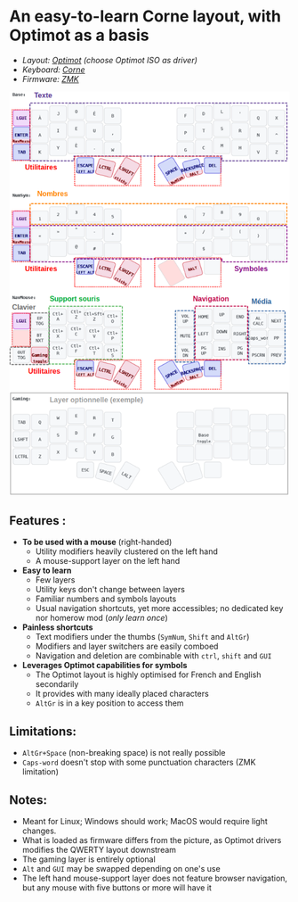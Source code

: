 # An easy-to-learn Corne layout, with Optimot as a basis

- _Layout: [Optimot](https://optimot.fr/) (choose Optimot ISO as driver)_
- _Keyboard: [Corne](https://github.com/foostan/crkbd)_
- _Firmware: [ZMK](https://zmk.dev/)_

![OptiCorne](OptiCorne.png)

## Features :
- **To be used with a mouse** (right-handed)
	- Utility modifiers heavily clustered on the left hand
	- A mouse-support layer on the left hand
- **Easy to learn**
	- Few layers
	- Utility keys don't change between layers
	- Familiar numbers and symbols layouts
	- Usual navigation shortcuts, yet more accessibles; no dedicated key nor homerow mod (_only learn once_)
- **Painless shortcuts**
	- Text modifiers under the thumbs (`SymNum`, `Shift` and `AltGr`)
	- Modifiers and layer switchers are easily comboed
	- Navigation and deletion are combinable with `ctrl`, `shift` and `GUI`
- **Leverages Optimot capabilities for symbols**
	- The Optimot layout is highly optimised for French and English secondarily
 	- It provides with many ideally placed characters
  	- `AltGr` is in a key position to access them

## Limitations:
- `AltGr+Space` (non-breaking space) is not really possible 
- `Caps-word` doesn't stop with some punctuation characters (ZMK limitation)

## Notes:
- Meant for Linux; Windows should work; MacOS would require light changes.
- What is loaded as firmware differs from the picture, as Optimot drivers modifies the QWERTY layout downstream
- The gaming layer is entirely optional
- `Alt` and `GUI` may be swapped depending on one's use
- The left hand mouse-support layer does not feature browser navigation, but any mouse with five buttons or more will have it
